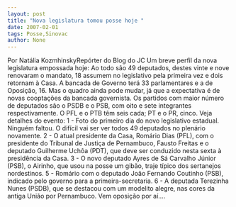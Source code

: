 ```yaml
---
layout: post
title: "Nova legislatura tomou posse hoje "
date: 2007-02-01
tags: Posse,Sinovac
author: None
---
```

Por Natália KozmhinskyRepórter do Blog do JC
Um breve perfil da nova legislatura empossada hoje: 
Ao todo são 49 deputados, destes vinte e nove renovaram o mandato, 18 assumem no legislativo pela primeira vez e dois retornam à Casa. 
A bancada de Governo terá 33 parlamentares e a de Oposição, 16. Mas o quadro ainda pode mudar, já que a expectativa é de novas cooptações da bancada governista.
Os partidos com maior número de deputados são o PSDB e o PSB, com oito e sete integrantes respectivamente. O PFL e o PTB têm seis cada; PT e o PR, cinco. 
Veja detalhes do evento:
1 - Foto do primeiro dia do novo legislativo estadual. Ninguém faltou. O difícil vai ser ver todos 49 deputados no plenário novamente. 
2 - O atual presidente da Casa, Romário Dias (PFL), com o presidente do Tribunal de Justiça de Pernambuco, Fausto Freitas e o deputado Guilherme Uchôa (PDT), que deve ser conduzido nesta sexta à presidência da Casa.
3 - O novo deputado Ayres de Sá Carvalho Júnior (PSB), o Airinho, que usou na posse um gibão, traje típico dos sertanejos nordestinos. 
5 - Romário com o deputado João Fernando Coutinho (PSB), indicado pelo governo para a primeira-secretaria.
6 - A deputada Terezinha Nunes (PSDB), que se destacou com um modelito alegre, nas cores da antiga União por Pernambuco. Vem oposição por aí.... 